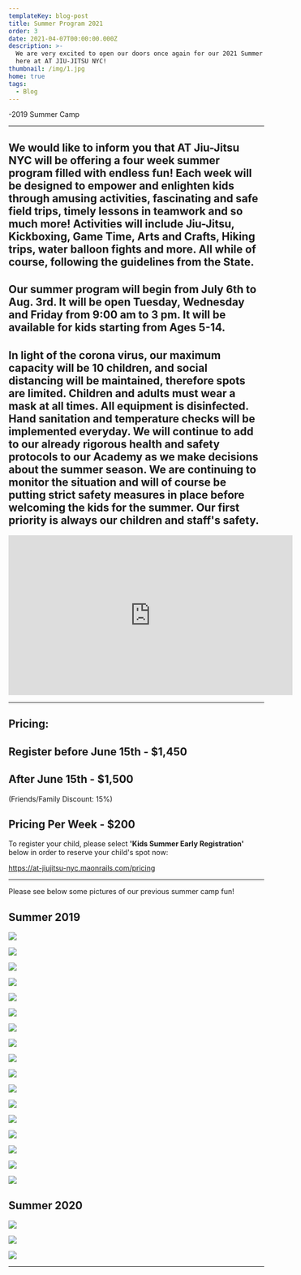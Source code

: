 ```yaml
---
templateKey: blog-post
title: Summer Program 2021
order: 3
date: 2021-04-07T00:00:00.000Z
description: >-
  We are very excited to open our doors once again for our 2021 Summer Program
  here at AT JIU-JITSU NYC! 
thumbnail: /img/1.jpg
home: true
tags:
  - Blog
---
```

\-2019 Summer Camp

- - -

## We would like to inform you that AT Jiu-Jitsu NYC will be offering a four week summer program filled with endless fun! Each week will be designed to empower and enlighten kids through amusing activities, fascinating and safe field trips, timely lessons in teamwork and so much more! Activities will include Jiu-Jitsu, Kickboxing, Game Time, Arts and Crafts, Hiking trips, water balloon fights and more. All while of course, following the guidelines from the State.

## **Our summer program will begin from July 6th to Aug. 3rd. It will be open Tuesday, Wednesday and Friday from 9:00 am to 3 pm. It will be available for kids starting from Ages 5-14.**

## **In light of the corona virus, our maximum capacity will be 10 children, and social distancing will be maintained, therefore spots are limited. Children and adults must wear a mask at all times. All equipment is disinfected. Hand sanitation and temperature checks will be implemented everyday. We will continue to add to our already rigorous health and safety protocols to our Academy as we make decisions about the summer season. We are continuing to monitor the situation and will of course be putting strict safety measures in place before welcoming the kids for the summer.**  **Our first priority is always our children and staff's safety.**

<iframe width="560" height="315" src="https://www.youtube.com/embed/Q7Vyr-vlrq4" title="YouTube video player" frameborder="0" allow="accelerometer; autoplay; clipboard-write; encrypted-media; gyroscope; picture-in-picture" allowfullscreen></iframe>

- - -

## **Pricing:**

## **Register before June 15th - $1,450**

## **After June 15th - $1,500**

(Friends/Family Discount: 15%)

## **Pricing Per Week - $200**

To register your child, please select **'Kids Summer Early Registration'** below in order to reserve your child's spot now:

<https://at-jiujitsu-nyc.maonrails.com/pricing>

- - -

Please see below some pictures of our previous summer camp fun! 

## **Summer 2019**

![](/img/dsc03545.jpg)

![](/img/img_7284.jpg)

![](/img/6.jpg)

![](/img/11.jpg)

![](/img/5.jpg)

![](/img/img_7332.jpg)

![](/img/img_7412.jpg)

![](/img/10.jpg)

![](/img/dsc03249.jpg)

![](/img/7.jpg)

![](/img/dsc03300-1-.jpg)

![](/img/13.jpg)

![](/img/img_7331.jpg)

![](/img/4.jpg)

![](/img/img_7395.jpg)

![](/img/9.jpg)

![](/img/dsc03295-1-.jpg)

## **Summer 2020**

![](/img/img_1831.jpg)

![](/img/videocapture_20200818-191038.jpg)

![](/img/img_1861.jpg)

- - -
